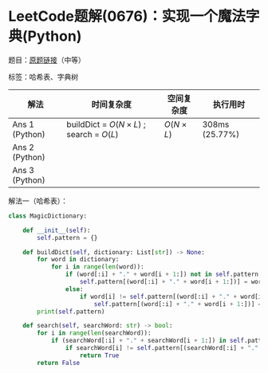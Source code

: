 # LeetCode题解(0676)：实现一个魔法字典(Python)

题目：[原题链接](https://leetcode-cn.com/problems/implement-magic-dictionary/)（中等）

标签：哈希表、字典树

| 解法           | 时间复杂度                             | 空间复杂度 | 执行用时       |
| -------------- | -------------------------------------- | ---------- | -------------- |
| Ans 1 (Python) | buildDict = $O(N×L)$ ; search = $O(L)$ | $O(N×L)$   | 308ms (25.77%) |
| Ans 2 (Python) |                                        |            |                |
| Ans 3 (Python) |                                        |            |                |

解法一（哈希表）：

```python
class MagicDictionary:

    def __init__(self):
        self.pattern = {}

    def buildDict(self, dictionary: List[str]) -> None:
        for word in dictionary:
            for i in range(len(word)):
                if (word[:i] + "." + word[i + 1:]) not in self.pattern:
                    self.pattern[(word[:i] + "." + word[i + 1:])] = word[i]
                else:
                    if word[i] != self.pattern[(word[:i] + "." + word[i + 1:])]:
                        self.pattern[(word[:i] + "." + word[i + 1:])] = None
        print(self.pattern)

    def search(self, searchWord: str) -> bool:
        for i in range(len(searchWord)):
            if (searchWord[:i] + "." + searchWord[i + 1:]) in self.pattern:
                if searchWord[i] != self.pattern[(searchWord[:i] + "." + searchWord[i + 1:])]:
                    return True
        return False
```